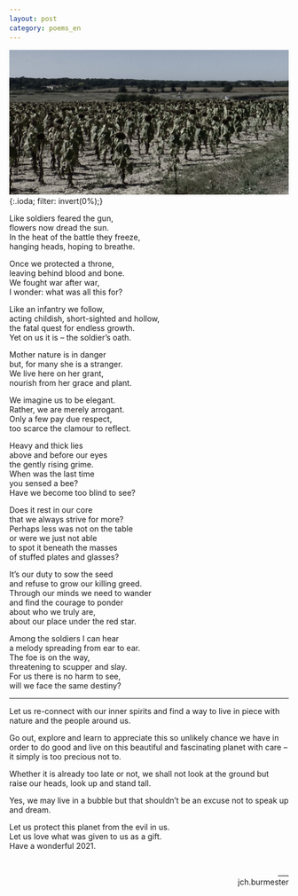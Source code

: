 ```yaml
---
layout: post
category: poems_en
---
```


![fallen army](/P1050119.jpg){:.ioda; filter: invert(0%);}
<br />

Like soldiers feared the gun,<br />
flowers now dread the sun.<br />
In the heat of the battle they freeze,<br />
hanging heads, hoping to breathe.

Once we protected a throne,<br />
leaving behind blood and bone.<br />
We fought war after war,<br />
I wonder: what was all this for?

Like an infantry we follow,<br />
acting childish, short-sighted and hollow,<br />
the fatal quest for endless growth.<br />
Yet on us it is – the soldier’s oath.

Mother nature is in danger<br />
but, for many she is a stranger.<br />
We live here on her grant,<br />
nourish from her grace and plant.

We imagine us to be elegant.<br />
Rather, we are merely arrogant.<br />
Only a few pay due respect,<br />
too scarce the clamour to reflect. 

Heavy and thick lies<br />
above and before our eyes<br />
the gently rising grime.<br />
When was the last time<br />
you sensed a bee?<br />
Have we become too blind to see?

Does it rest in our core<br />
that we always strive for more?<br />
Perhaps less was not on the table<br />
or were we just not able<br />
to spot it beneath the masses<br />
of stuffed plates and glasses?

It’s our duty to sow the seed<br />
and refuse to grow our killing greed.<br />
Through our minds we need to wander<br />
and find the courage to ponder<br />
about who we truly are,<br />
about our place under the red star.

Among the soldiers I can hear<br />
a melody spreading from ear to ear.<br />
The foe is on the way,<br />
threatening to scupper and slay.<br />
For us there is no harm to see,<br />
will we face the same destiny?

---

Let us re-connect with our inner spirits and find a way to live in piece with nature and the people around us.

Go out, explore and learn to appreciate this so unlikely chance we have in order to do good and live on this beautiful and fascinating planet with care – it simply is too precious not to.

Whether it is already too late or not, we shall not look at the ground but raise our heads, look up and stand tall.

Yes, we may live in a bubble but that shouldn’t be an excuse not to speak up and dream.

Let us protect this planet from the evil in us.<br />
Let us love what was given to us as a gift.<br />
Have a wonderful 2021.

<br />
<div align="right">___
<div align="right">jch.burmester</div>
